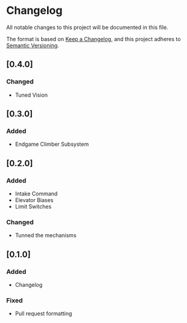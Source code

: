 # Changelog

All notable changes to this project will be documented in this file.

The format is based on [Keep a Changelog](https://keepachangelog.com/en/1.1.0/),
and this project adheres to [Semantic Versioning](https://semver.org/spec/v2.0.0.html).

## [0.4.0]
### Changed
- Tuned Vision

## [0.3.0]
### Added
- Endgame Climber Subsystem

## [0.2.0]
### Added
- Intake Command
- Elevator Biases
- Limit Switches

### Changed
- Tunned the mechanisms

## [0.1.0]
### Added
- Changelog

### Fixed
- Pull request formatting
